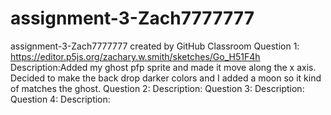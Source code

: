 # assignment-3-Zach7777777
assignment-3-Zach7777777 created by GitHub Classroom
Question 1: https://editor.p5js.org/zachary.w.smith/sketches/Go_H51F4h
Description:Added my ghost pfp sprite and made it move along the x axis. Decided to make the back drop darker colors and I added a moon so it kind of matches the ghost.
Question 2: 
Description: 
Question 3: 
Description:
Question 4: 
Description:
